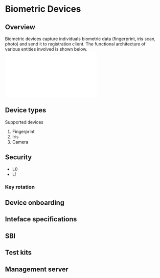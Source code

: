 # Biometric Devices

## Overview
Biometric devices capture individuals biometric data (fingerprint, iris scan, photo) and send it to registration client.  The functional architecture of various entities involved is shown below.
![](_images/sdk.pdf)

## Device types 
Supported devices
1. Fingerprint
1. Iris
1. Camera

## Security
* L0
* L1

### Key rotation

## Device onboarding

## Inteface specifications

## SBI

## Test kits

## Management server




 






